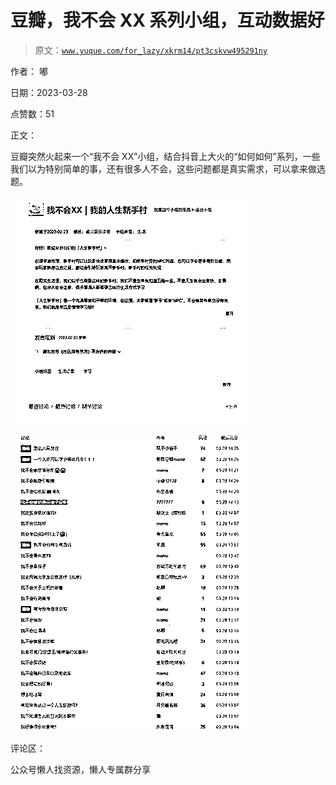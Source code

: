 # 豆瓣，我不会 XX 系列小组，互动数据好

> 原文：[`www.yuque.com/for_lazy/xkrm14/pt3cskvw495291ny`](https://www.yuque.com/for_lazy/xkrm14/pt3cskvw495291ny)



作者： 嘟



日期：2023-03-28



点赞数：51



正文：



豆瓣突然火起来一个“我不会 XX”小组，结合抖音上大火的“如何如何”系列，一些我们以为特别简单的事，还有很多人不会，这些问题都是真实需求，可以拿来做选题。



![](img/2f2c3367f1dbf493a231b2aaa9a68214.png)  

![](img/31d38a02ec427012af7695e3fdc77955.png)  

评论区：



公众号懒人找资源，懒人专属群分享

</ne-p></ne-p>